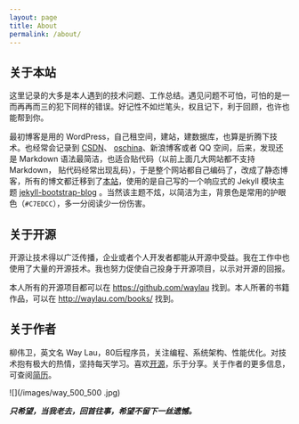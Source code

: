 ```yaml
---
layout: page
title: About
permalink: /about/
---
```

## 关于本站

这里记录的大多是本人遇到的技术问题、工作总结。遇见问题不可怕，可怕的是一而再再而三的犯下同样的错误。好记性不如烂笔头，权且记下，利于回顾，也许也能帮到你。

最初博客是用的 WordPress，自己租空间，建站，建数据库，也算是折腾下技术。也经常会记录到 [CSDN](http://blog.csdn.net/kkkloveyou)、 [oschina](http://my.oschina.net/waylau)、新浪博客或者 QQ 空间，后来，发现还是 Markdown 语法最简洁，也适合贴代码（以前上面几大网站都不支持 Markdown， 贴代码经常出现乱码），于是整个网站都自己编码了，改成了静态博客，所有的博文都迁移到了[本站](http://waylau.com/)，使用的是自己写的一个响应式的 Jekyll 模块主题 [jekyll-bootstrap-blog](https://github.com/waylau/jekyll-bootstrap-blog) 。当然该主题不炫，以简洁为主，背景色是常用的护眼色（`#C7EDCC`），多一分阅读少一份伤害。
 
## 关于开源

开源让技术得以广泛传播，企业或者个人开发者都能从开源中受益。我在工作中也使用了大量的开源技术。我也努力促使自己投身于开源项目，以示对开源的回报。

本人所有的开源项目都可以在 <https://github.com/waylau> 找到。本人所著的书籍作品，可以在 <http://waylau.com/books/> 找到。

## 关于作者

柳伟卫，英文名 Way Lau，80后程序员，关注编程、系统架构、性能优化。对技术抱有极大的热情，坚持每天学习。喜欢[开源](https://github.com/waylau)，乐于分享。关于作者的更多信息，可查阅[简历](http://waylau.com/resume/)。

![](/images/way_500_500 .jpg)

***只希望，当我老去，回首往事，希望不留下一丝遗憾。***
